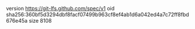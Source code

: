 version https://git-lfs.github.com/spec/v1
oid sha256:360bf5d3294dbf8facf07499b963cf8ef4ab1d6a042ed4a7c72ff8fbd676e45a
size 8108
